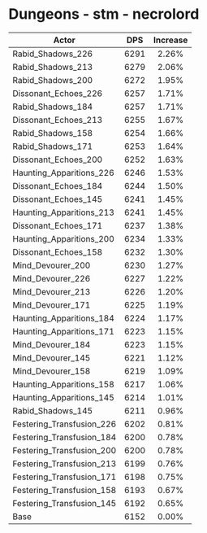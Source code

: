# Dungeons - stm - necrolord
| Actor | DPS | Increase |
|---|:---:|:---:|
|Rabid_Shadows_226|6291|2.26%|
|Rabid_Shadows_213|6279|2.06%|
|Rabid_Shadows_200|6272|1.95%|
|Dissonant_Echoes_226|6257|1.71%|
|Rabid_Shadows_184|6257|1.71%|
|Dissonant_Echoes_213|6255|1.67%|
|Rabid_Shadows_158|6254|1.66%|
|Rabid_Shadows_171|6253|1.64%|
|Dissonant_Echoes_200|6252|1.63%|
|Haunting_Apparitions_226|6246|1.53%|
|Dissonant_Echoes_184|6244|1.50%|
|Dissonant_Echoes_145|6241|1.45%|
|Haunting_Apparitions_213|6241|1.45%|
|Dissonant_Echoes_171|6237|1.38%|
|Haunting_Apparitions_200|6234|1.33%|
|Dissonant_Echoes_158|6232|1.30%|
|Mind_Devourer_200|6230|1.27%|
|Mind_Devourer_226|6227|1.22%|
|Mind_Devourer_213|6226|1.20%|
|Mind_Devourer_171|6225|1.19%|
|Haunting_Apparitions_184|6224|1.17%|
|Haunting_Apparitions_171|6223|1.15%|
|Mind_Devourer_184|6223|1.15%|
|Mind_Devourer_145|6221|1.12%|
|Mind_Devourer_158|6219|1.09%|
|Haunting_Apparitions_158|6217|1.06%|
|Haunting_Apparitions_145|6214|1.01%|
|Rabid_Shadows_145|6211|0.96%|
|Festering_Transfusion_226|6202|0.81%|
|Festering_Transfusion_184|6200|0.78%|
|Festering_Transfusion_200|6200|0.78%|
|Festering_Transfusion_213|6199|0.76%|
|Festering_Transfusion_171|6198|0.75%|
|Festering_Transfusion_158|6193|0.67%|
|Festering_Transfusion_145|6192|0.65%|
|Base|6152|0.00%|

